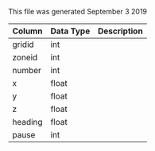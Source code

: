 This file was generated September 3 2019

| Column  | Data Type | Description |
| ------- | --------- | ----------- |
| gridid  | int       |             |
| zoneid  | int       |             |
| number  | int       |             |
| x       | float     |             |
| y       | float     |             |
| z       | float     |             |
| heading | float     |             |
| pause   | int       |             |